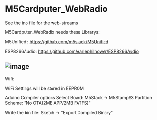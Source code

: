  
# M5Cardputer_WebRadio

See the ino file for the web-streams

M5Cardputer_WebRadio needs these Librarys: 

M5Unified : https://github.com/m5stack/M5Unified 

ESP8266Audio: https://github.com/earlephilhower/ESP8266Audio


![image](https://github.com/cyberwisk/M5Cardputer_WebRadio/assets/3136312/9bd48f53-334c-43c1-8226-1ece040430c5)
----
Wifi:

WiFi Settings will be stored in EEPROM

Aduino Compiler options
Select Board: M5Stack -> M5StampS3
Partition Scheme: "No OTA(2MB APP/2MB FATFS)"

Write the bin file: Sketch -> "Export Compiled Binary"

